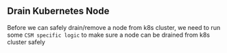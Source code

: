 ## Drain Kubernetes Node

Before we can safely drain/remove a node from k8s cluster, we need to run some `CSM specific logic` to make sure a node can be drained from k8s cluster safely
